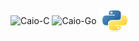 <div style="display: inline_block"><br>
  <img align="center" alt="Caio-C" height="40" width="50" <img src="https://cdn.jsdelivr.net/gh/devicons/devicon@latest/icons/c/c-original.svg">
  <img align="center" alt="Caio-Go" height="50" width="50" <img src="https://cdn.jsdelivr.net/gh/devicons/devicon@latest/icons/go/go-original.svg"">
  <img align="center" alt="Caio-Python" height="40" width="50" src="https://raw.githubusercontent.com/devicons/devicon/master/icons/python/python-original.svg">
</div>
                    

